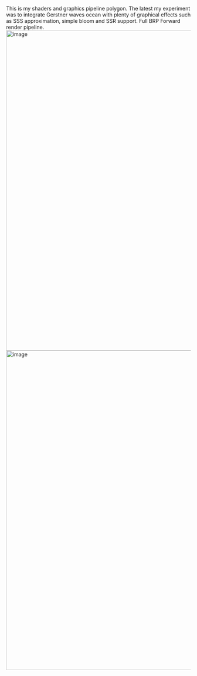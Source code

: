 This is my shaders and graphics pipeline polygon. The latest my experiment was to integrate Gerstner waves ocean with plenty of graphical effects such as SSS approximation, simple bloom and SSR support. Full BRP Forward render pipeline. 
<img width="1920" height="874" alt="image" src="https://github.com/user-attachments/assets/45db26f6-30d3-4709-8d63-ee6a0ea9a64e" />
<img width="1917" height="872" alt="image" src="https://github.com/user-attachments/assets/b0142ca1-6ed3-404c-a4b2-c34c4f15437b" />


